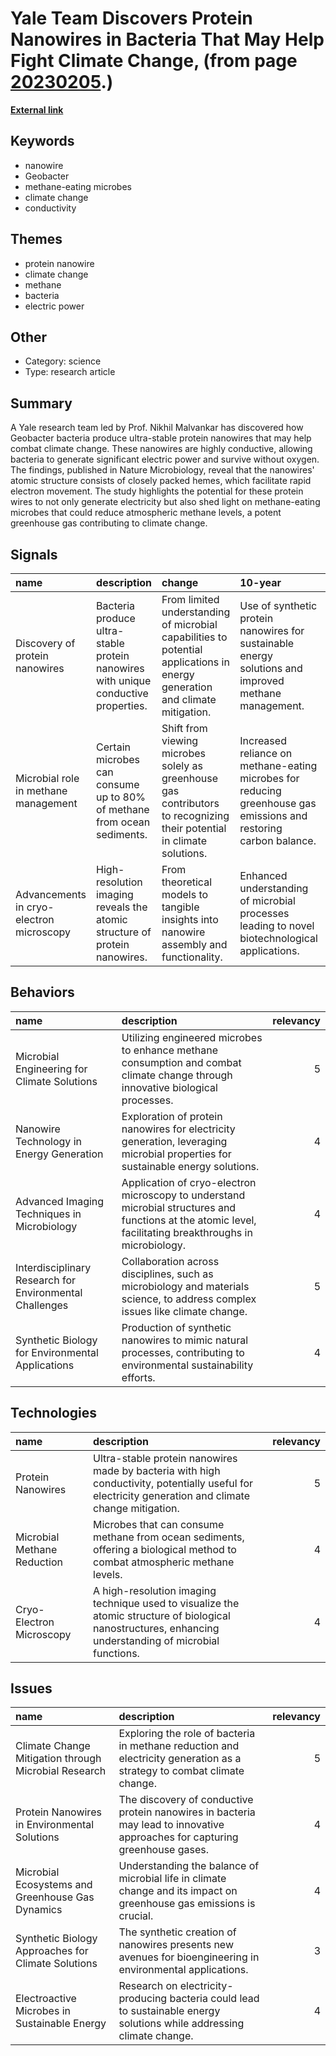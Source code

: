 # __Yale Team Discovers Protein Nanowires in Bacteria That May Help Fight Climate Change__, (from page [20230205](https://kghosh.substack.com/p/20230205).)

__[External link](https://phys.org/news/2023-02-ultra-stable-protein-nanowire-electric-bacteria.html)__



## Keywords

* nanowire
* Geobacter
* methane-eating microbes
* climate change
* conductivity

## Themes

* protein nanowire
* climate change
* methane
* bacteria
* electric power

## Other

* Category: science
* Type: research article

## Summary

A Yale research team led by Prof. Nikhil Malvankar has discovered how Geobacter bacteria produce ultra-stable protein nanowires that may help combat climate change. These nanowires are highly conductive, allowing bacteria to generate significant electric power and survive without oxygen. The findings, published in Nature Microbiology, reveal that the nanowires' atomic structure consists of closely packed hemes, which facilitate rapid electron movement. The study highlights the potential for these protein wires to not only generate electricity but also shed light on methane-eating microbes that could reduce atmospheric methane levels, a potent greenhouse gas contributing to climate change.

## Signals

| name                                     | description                                                                        | change                                                                                                                      | 10-year                                                                                                           | driving-force                                                                                   |   relevancy |
|:-----------------------------------------|:-----------------------------------------------------------------------------------|:----------------------------------------------------------------------------------------------------------------------------|:------------------------------------------------------------------------------------------------------------------|:------------------------------------------------------------------------------------------------|------------:|
| Discovery of protein nanowires           | Bacteria produce ultra-stable protein nanowires with unique conductive properties. | From limited understanding of microbial capabilities to potential applications in energy generation and climate mitigation. | Use of synthetic protein nanowires for sustainable energy solutions and improved methane management.              | Need for innovative solutions to counteract climate change and enhance energy efficiency.       |           5 |
| Microbial role in methane management     | Certain microbes can consume up to 80% of methane from ocean sediments.            | Shift from viewing microbes solely as greenhouse gas contributors to recognizing their potential in climate solutions.      | Increased reliance on methane-eating microbes for reducing greenhouse gas emissions and restoring carbon balance. | Growing urgency to address climate change impacts and explore natural solutions.                |           4 |
| Advancements in cryo-electron microscopy | High-resolution imaging reveals the atomic structure of protein nanowires.         | From theoretical models to tangible insights into nanowire assembly and functionality.                                      | Enhanced understanding of microbial processes leading to novel biotechnological applications.                     | Technological advancements driving research capabilities in microbiology and materials science. |           4 |

## Behaviors

| name                                                    | description                                                                                                                                               |   relevancy |
|:--------------------------------------------------------|:----------------------------------------------------------------------------------------------------------------------------------------------------------|------------:|
| Microbial Engineering for Climate Solutions             | Utilizing engineered microbes to enhance methane consumption and combat climate change through innovative biological processes.                           |           5 |
| Nanowire Technology in Energy Generation                | Exploration of protein nanowires for electricity generation, leveraging microbial properties for sustainable energy solutions.                            |           4 |
| Advanced Imaging Techniques in Microbiology             | Application of cryo-electron microscopy to understand microbial structures and functions at the atomic level, facilitating breakthroughs in microbiology. |           4 |
| Interdisciplinary Research for Environmental Challenges | Collaboration across disciplines, such as microbiology and materials science, to address complex issues like climate change.                              |           5 |
| Synthetic Biology for Environmental Applications        | Production of synthetic nanowires to mimic natural processes, contributing to environmental sustainability efforts.                                       |           4 |

## Technologies

| name                        | description                                                                                                                                              |   relevancy |
|:----------------------------|:---------------------------------------------------------------------------------------------------------------------------------------------------------|------------:|
| Protein Nanowires           | Ultra-stable protein nanowires made by bacteria with high conductivity, potentially useful for electricity generation and climate change mitigation.     |           5 |
| Microbial Methane Reduction | Microbes that can consume methane from ocean sediments, offering a biological method to combat atmospheric methane levels.                               |           4 |
| Cryo-Electron Microscopy    | A high-resolution imaging technique used to visualize the atomic structure of biological nanostructures, enhancing understanding of microbial functions. |           4 |

## Issues

| name                                                 | description                                                                                                                 |   relevancy |
|:-----------------------------------------------------|:----------------------------------------------------------------------------------------------------------------------------|------------:|
| Climate Change Mitigation through Microbial Research | Exploring the role of bacteria in methane reduction and electricity generation as a strategy to combat climate change.      |           5 |
| Protein Nanowires in Environmental Solutions         | The discovery of conductive protein nanowires in bacteria may lead to innovative approaches for capturing greenhouse gases. |           4 |
| Microbial Ecosystems and Greenhouse Gas Dynamics     | Understanding the balance of microbial life in climate change and its impact on greenhouse gas emissions is crucial.        |           4 |
| Synthetic Biology Approaches for Climate Solutions   | The synthetic creation of nanowires presents new avenues for bioengineering in environmental applications.                  |           3 |
| Electroactive Microbes in Sustainable Energy         | Research on electricity-producing bacteria could lead to sustainable energy solutions while addressing climate change.      |           4 |